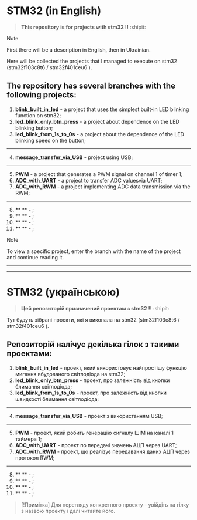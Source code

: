 # **STM32 (in English)** 
> **This repository is for projects with stm32 !!** :shipit:

> [!NOTE]
> First there will be a description in English, then in Ukrainian. 

Here will be collected the projects that I managed to execute on stm32 (stm32f103c8t6 / stm32f401ceu6 ).

**The repository has several branches with the following projects:**
---
1. **blink_built_in_led** - a project that uses the simplest built-in LED blinking function on stm32;
2. **led_blink_only_btn_press** - a project about dependence on the LED blinking button;
3. **led_blink_from_1s_to_0s** -  a project about the dependence of the LED blinking speed on the button;
---
4. **message_transfer_via_USB** - project using USB;
---
5. **PWM** - a project that generates a PWM signal on channel 1 of timer 1;
6. **ADC_with_UART** - a project to transfer ADC values ​​via UART;
7. **ADC_with_RWM** - a project implementing ADC data transmission via the RWM;
---
8. ** ** - ;
9. ** ** - ;
10. ** ** - ;
11. ** ** - ;

> [!NOTE]
> To view a specific project, enter the branch with the name of the project and continue reading it.

---
---

# STM32 (українською)

> **Цей репозиторій призначений проектам з stm32 !!** :shipit:

Тут будуть зібрані проекти, які я виконала на stm32 (stm32f103c8t6 / stm32f401ceu6 ). 

**Репозиторій налічує декілька гілок з такими проектами:**
---
1. **blink_built_in_led** - проект, який використовує найпростішу функцію мигання вбудованого світлодіода на stm32;
2. **led_blink_only_btn_press** - проект, про залежність від кнопки блимання світлодіода;
3. **led_blink_from_1s_to_0s** - проект, про залежність від кнопки швидкості блимання світлодіода;
---
4. **message_transfer_via_USB** - проект з використанням USB;
---
5. **PWM** - проект, який робить генерацію сигналу ШІМ на каналі 1 таймера 1; 
6. **ADC_with_UART** - проект по передачі значень АЦП через UART;
7. **ADC_with_RWM** - проект, що реалізує передавання даних АЦП через протокол RWM;
---
8. ** ** - ;
9. ** ** - ;
10. ** ** - ;
11. ** ** - ;

> [!Примітка]
> Для перегляду конкретного проекту - увійдіть на гілку з назвою проекту і далі читайте його.